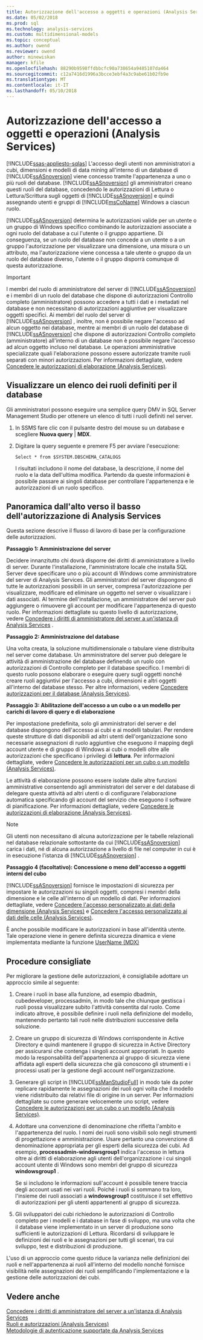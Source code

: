 ```yaml
---
title: Autorizzazione dell'accesso a oggetti e operazioni (Analysis Services) | Documenti Microsoft
ms.date: 05/02/2018
ms.prod: sql
ms.technology: analysis-services
ms.custom: multidimensional-models
ms.topic: conceptual
ms.author: owend
ms.reviewer: owend
author: minewiskan
manager: kfile
ms.openlocfilehash: 88290b9598ffdbbcfc90a738654a9485107da464
ms.sourcegitcommit: c12a7416d1996a3bcce3ebf4a3c9abe61b02fb9e
ms.translationtype: MT
ms.contentlocale: it-IT
ms.lasthandoff: 05/10/2018
---
```

# <a name="authorizing-access-to-objects-and-operations-analysis-services"></a>Autorizzazione dell'accesso a oggetti e operazioni (Analysis Services)
[!INCLUDE[ssas-appliesto-sqlas](../../includes/ssas-appliesto-sqlas.md)]
  L'accesso degli utenti non amministratori a cubi, dimensioni e modelli di data mining all'interno di un database di [!INCLUDE[ssASnoversion](../../includes/ssasnoversion-md.md)] viene concesso tramite l'appartenenza a uno o più ruoli del database. [!INCLUDE[ssASnoversion](../../includes/ssasnoversion-md.md)] gli amministratori creano questi ruoli del database, concedendo le autorizzazioni di Lettura o Lettura/Scrittura sugli oggetti di [!INCLUDE[ssASnoversion](../../includes/ssasnoversion-md.md)] e quindi assegnando utenti e gruppi di [!INCLUDE[msCoName](../../includes/msconame-md.md)] Windows a ciascun ruolo.  
  
 [!INCLUDE[ssASnoversion](../../includes/ssasnoversion-md.md)] determina le autorizzazioni valide per un utente o un gruppo di Windows specifico combinando le autorizzazioni associate a ogni ruolo del database a cui l'utente o il gruppo appartiene. Di conseguenza, se un ruolo del database non concede a un utente o a un gruppo l'autorizzazione per visualizzare una dimensione, una misura o un attributo, ma l'autorizzazione viene concessa a tale utente o gruppo da un ruolo del database diverso, l'utente o il gruppo disporrà comunque di questa autorizzazione.  
  
> [!IMPORTANT]  
>  I membri del ruolo di amministratore del server di [!INCLUDE[ssASnoversion](../../includes/ssasnoversion-md.md)] e i membri di un ruolo del database che dispone di autorizzazioni Controllo completo (amministratore) possono accedere a tutti i dati e i metadati nel database e non necessitano di autorizzazioni aggiuntive per visualizzare oggetti specifici. Ai membri del ruolo del server di [!INCLUDE[ssASnoversion](../../includes/ssasnoversion-md.md)] , inoltre, non è possibile negare l'accesso ad alcun oggetto nei database, mentre ai membri di un ruolo del database di [!INCLUDE[ssASnoversion](../../includes/ssasnoversion-md.md)] che dispone di autorizzazioni Controllo completo (amministratore) all'interno di un database non è possibile negare l'accesso ad alcun oggetto incluso nel database. Le operazioni amministrative specializzate quali l'elaborazione possono essere autorizzate tramite ruoli separati con minori autorizzazioni. Per informazioni dettagliate, vedere [Concedere le autorizzazioni di elaborazione &#40;Analysis Services&#41;](../../analysis-services/multidimensional-models/grant-process-permissions-analysis-services.md).  
  
## <a name="list-roles-defined-for-your-database"></a>Visualizzare un elenco dei ruoli definiti per il database  
 Gli amministratori possono eseguire una semplice query DMV in SQL Server Management Studio per ottenere un elenco di tutti i ruoli definiti nel server.  
  
1.  In SSMS fare clic con il pulsante destro del mouse su un database e scegliere **Nuova query** | **MDX**.  
  
2.  Digitare la query seguente e premere F5 per avviare l'esecuzione:  
  
    ```  
    Select * from $SYSTEM.DBSCHEMA_CATALOGS  
    ```  
  
     I risultati includono il nome del database, la descrizione, il nome del ruolo e la data dell'ultima modifica. Partendo da queste informazioni è possibile passare ai singoli database per controllare l'appartenenza e le autorizzazioni di un ruolo specifico.  
  
## <a name="top-down-overview-of-analysis-services-authorization"></a>Panoramica dall'alto verso il basso dell'autorizzazione di Analysis Services  
 Questa sezione descrive il flusso di lavoro di base per la configurazione delle autorizzazioni.  
  
 **Passaggio 1: Amministrazione del server**  
  
 Decidere innanzitutto chi dovrà disporre dei diritti di amministratore a livello di server. Durante l'installazione, l'amministratore locale che installa SQL Server deve specificare uno o più account di Windows come amministratore del server di Analysis Services. Gli amministratori del server dispongono di tutte le autorizzazioni possibili in un server, compresa l'autorizzazione per visualizzare, modificare ed eliminare un oggetto nel server o visualizzare i dati associati. Al termine dell'installazione, un amministratore del server può aggiungere o rimuovere gli account per modificare l'appartenenza di questo ruolo. Per informazioni dettagliate su questo livello di autorizzazione, vedere [Concedere i diritti di amministratore del server a un'istanza di Analysis Services](../../analysis-services/instances/grant-server-admin-rights-to-an-analysis-services-instance.md) .  
  
 **Passaggio 2: Amministrazione del database**  
  
 Una volta creata, la soluzione multidimensionale o tabulare viene distribuita nel server come database. Un amministratore del server può delegare le attività di amministrazione del database definendo un ruolo con autorizzazioni di Controllo completo per il database specifico. I membri di questo ruolo possono elaborare o eseguire query sugli oggetti nonché creare ruoli aggiuntivi per l'accesso a cubi, dimensioni e altri oggetti all'interno del database stesso. Per altre informazioni, vedere [Concedere autorizzazioni per il database &#40;Analysis Services&#41;](../../analysis-services/multidimensional-models/grant-database-permissions-analysis-services.md).  
  
 **Passaggio 3: Abilitazione dell'accesso a un cubo o a un modello per carichi di lavoro di query e di elaborazione**  
  
 Per impostazione predefinita, solo gli amministratori del server e del database dispongono dell'accesso ai cubi e ai modelli tabulari. Per rendere queste strutture di dati disponibili ad altri utenti dell'organizzazione sono necessarie assegnazioni di ruolo aggiuntive che eseguono il mapping degli account utente e di gruppo di Windows ai cubi o modelli oltre alle autorizzazioni che specificano i privilegi di **lettura**. Per informazioni dettagliate, vedere [Concedere le autorizzazioni per un cubo o un modello &#40;Analysis Services&#41;](../../analysis-services/multidimensional-models/grant-cube-or-model-permissions-analysis-services.md).  
  
 Le attività di elaborazione possono essere isolate dalle altre funzioni amministrative consentendo agli amministratori del server e del database di delegare questa attività ad altri utenti o di configurare l'elaborazione automatica specificando gli account del servizio che eseguono il software di pianificazione. Per informazioni dettagliate, vedere [Concedere le autorizzazioni di elaborazione &#40;Analysis Services&#41;](../../analysis-services/multidimensional-models/grant-process-permissions-analysis-services.md).  
  
> [!NOTE]  
>  Gli utenti non necessitano di alcuna autorizzazione per le tabelle relazionali nel database relazionale sottostante da cui [!INCLUDE[ssASnoversion](../../includes/ssasnoversion-md.md)] carica i dati, né di alcuna autorizzazione a livello di file nel computer in cui è in esecuzione l'istanza di [!INCLUDE[ssASnoversion](../../includes/ssasnoversion-md.md)] .  
  
 **Passaggio 4 (facoltativo): Concessione o meno dell'accesso a oggetti interni del cubo**  
  
 [!INCLUDE[ssASnoversion](../../includes/ssasnoversion-md.md)] fornisce le impostazioni di sicurezza per impostare le autorizzazioni su singoli oggetti, compresi i membri della dimensione e le celle all'interno di un modello di dati. Per informazioni dettagliate, vedere [Concedere l'accesso personalizzato ai dati della dimensione &#40;Analysis Services&#41;](../../analysis-services/multidimensional-models/grant-custom-access-to-dimension-data-analysis-services.md) e [Concedere l'accesso personalizzato ai dati delle celle &#40;Analysis Services&#41;](../../analysis-services/multidimensional-models/grant-custom-access-to-cell-data-analysis-services.md).  
  
 È anche possibile modificare le autorizzazioni in base all'identità utente. Tale operazione viene in genere definita sicurezza dinamica e viene implementata mediante la funzione [UserName &#40;MDX&#41;](../../mdx/username-mdx.md)  
  
## <a name="best-practices"></a>Procedure consigliate  
 Per migliorare la gestione delle autorizzazioni, è consigliabile adottare un approccio simile al seguente:  
  
1.  Creare i ruoli in base alla funzione, ad esempio dbadmin, cubedeveloper, processadmin, in modo tale che chiunque gestisca i ruoli possa visualizzare subito l'attività consentita dal ruolo. Come indicato altrove, è possibile definire i ruoli nella definizione del modello, mantenendo pertanto tali ruoli nelle distribuzioni successive della soluzione.  
  
2.  Creare un gruppo di sicurezza di Windows corrispondente in Active Directory e quindi mantenere il gruppo di sicurezza in Active Directory per assicurarsi che contenga i singoli account appropriati. In questo modo la responsabilità dell'appartenenza al gruppo di sicurezza viene affidata agli esperti della sicurezza che già conoscono gli strumenti e i processi usati per la gestione degli account nell'organizzazione.  
  
3.  Generare gli script in [!INCLUDE[ssManStudioFull](../../includes/ssmanstudiofull-md.md)] in modo tale da poter replicare rapidamente le assegnazioni dei ruoli ogni volta che il modello viene ridistribuito dai relativi file di origine in un server. Per informazioni dettagliate su come generare velocemente uno script, vedere [Concedere le autorizzazioni per un cubo o un modello &#40;Analysis Services&#41;](../../analysis-services/multidimensional-models/grant-cube-or-model-permissions-analysis-services.md).  
  
4.  Adottare una convenzione di denominazione che rifletta l'ambito e l'appartenenza del ruolo. I nomi dei ruoli sono visibili solo negli strumenti di progettazione e amministrazione. Usare pertanto una convenzione di denominazione appropriata per gli esperti della sicurezza dei cubi. Ad esempio, **processadmin-windowsgroup1** indica l'accesso in lettura oltre ai diritti di elaborazione agli utenti dell'organizzazione i cui singoli account utente di Windows sono membri del gruppo di sicurezza **windowsgroup1** .  
  
     Se si includono le informazioni sull'account è possibile tenere traccia degli account usati nei vari ruoli. Poiché i ruoli si sommano tra loro, l'insieme dei ruoli associati a **windowsgroup1** costituisce il set effettivo di autorizzazioni per gli utenti appartenenti al gruppo di sicurezza.  
  
5.  Gli sviluppatori dei cubi richiedono le autorizzazioni di Controllo completo per i modelli e i database in fase di sviluppo, ma una volta che il database viene implementato in un server di produzione sono sufficienti le autorizzazioni di Lettura. Ricordarsi di sviluppare le definizioni dei ruoli e le assegnazioni per tutti gli scenari, tra cui sviluppo, test e distribuzioni di produzione.  
  
 L'uso di un approccio come questo riduce la varianza nelle definizioni dei ruoli e nell'appartenenza ai ruoli all'interno del modello nonché fornisce visibilità nelle assegnazioni dei ruoli semplificando l'implementazione e la gestione delle autorizzazioni dei cubi.  
  
## <a name="see-also"></a>Vedere anche  
 [Concedere i diritti di amministratore del server a un'istanza di Analysis Services](../../analysis-services/instances/grant-server-admin-rights-to-an-analysis-services-instance.md)   
 [Ruoli e autorizzazioni &#40;Analysis Services&#41;](../../analysis-services/multidimensional-models/roles-and-permissions-analysis-services.md)   
 [Metodologie di autenticazione supportate da Analysis Services](../../analysis-services/instances/authentication-methodologies-supported-by-analysis-services.md)  
  
  
